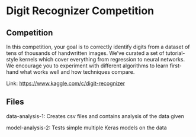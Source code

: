 # Digit Recognizer Competition

## Competition
In this competition, your goal is to correctly identify digits from a dataset of tens of thousands of handwritten images. We’ve curated a set of tutorial-style kernels which cover everything from regression to neural networks. We encourage you to experiment with different algorithms to learn first-hand what works well and how techniques compare.

Link: https://www.kaggle.com/c/digit-recognizer


## Files
data-analysis-1: Creates csv files and contains analysis of the data given

model-analysis-2: Tests simple multiple Keras models on the data
